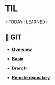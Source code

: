 # TIL

:sparkles:TODAY I LEARNED:sparkles:

## 📌 GIT

- **[Overview](GIT/Overview.md)**

- **[Basic](GIT/Basic.md)**

- **[Branch](GIT/Branch.md)**

- **[Remote repository](GIT/Remote_repository.md)**
